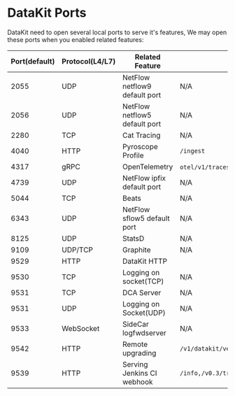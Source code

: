 # DataKit Ports

DataKit need to open several local ports to serve it's features, We may open these ports when you enabled related features:

| Port(default) | Protocol(L4/L7) | Related Feature               | Default route                               |
| ---           | ---             | ---                           | ------------------------------------------- |
| 2055          | UDP             | NetFlow netflow9 default port | N/A                                         |
| 2056          | UDP             | NetFlow netflow5 default port | N/A                                         |
| 2280          | TCP             | Cat Tracing                   | N/A                                         |
| 4040          | HTTP            | Pyroscope Profile             | `/ingest`                                   |
| 4317          | gRPC            | OpenTelemetry                 | `otel/v1/traces`,`otel/v1/metrics`          |
| 4739          | UDP             | NetFlow ipfix default port    | N/A                                         |
| 5044          | TCP             | Beats                         | N/A                                         |
| 6343          | UDP             | NetFlow sflow5 default port   | N/A                                         |
| 8125          | UDP             | StatsD                        | N/A                                         |
| 9109          | UDP/TCP         | Graphite                      | N/A                                         |
| 9529          | HTTP            | DataKit HTTP                  |                                             |
| 9530          | TCP             | Logging on socket(TCP)        | N/A                                         |
| 9531          | TCP             | DCA Server                    | N/A                                         |
| 9531          | UDP             | Logging on Socket(UDP)        | N/A                                         |
| 9533          | WebSocket       | SideCar logfwdserver          | N/A                                         |
| 9542          | HTTP            | Remote upgrading              | `/v1/datakit/version,/v1/datakit/upgrade`   |
| 9539          | HTTP            | Serving Jenkins CI webhook    | `/info,/v0.3/traces`                        |
